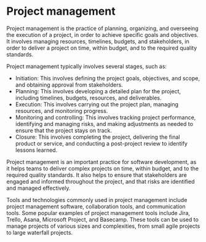 # Project management

Project management is the practice of planning, organizing, and overseeing
the execution of a project, in order to achieve specific goals and objectives.
It involves managing resources, timelines, budgets, and stakeholders, in order
to deliver a project on time, within budget, and to the required quality standards.

Project management typically involves several stages, such as:

- Initiation: This involves defining the project goals, objectives, and scope,
and obtaining approval from stakeholders.
- Planning: This involves developing a detailed plan for the project, including
timelines, budgets, resources, and deliverables.
- Execution: This involves carrying out the project plan, managing resources,
and monitoring progress.
- Monitoring and controlling: This involves tracking project performance, identifying
and managing risks, and making adjustments as needed to ensure that the project
stays on track.
- Closure: This involves completing the project, delivering the final product
or service, and conducting a post-project review to identify lessons learned.

Project management is an important practice for software development, as it
helps teams to deliver complex projects on time, within budget, and to the
required quality standards. It also helps to ensure that stakeholders are
engaged and informed throughout the project, and that risks are identified
and managed effectively.

Tools and technologies commonly used in project management include project
management software, collaboration tools, and communication tools. Some popular
examples of project management tools include Jira, Trello, Asana, Microsoft
Project, and Basecamp. These tools can be used to manage projects of various
sizes and complexities, from small agile projects to large waterfall projects.
